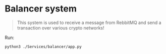 Balancer system
======

> This system is used to receive a message from RebbitMQ and send a transaction over various crypto networks!

Run: 
```shell
python3 ./Services/balancer/app.py
```